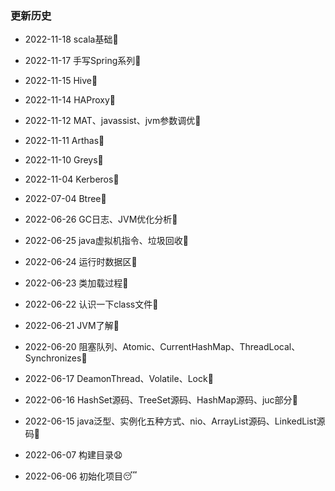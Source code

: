### 更新历史

- 2022-11-18 scala基础:banana:

- 2022-11-17 手写Spring系列:pear:

- 2022-11-15 Hive:pineapple:

- 2022-11-14 HAProxy:sweet_potato:

- 2022-11-12 MAT、javassist、jvm参数调优:eggplant:

- 2022-11-11 Arthas:tomato:

- 2022-11-10 Greys:corn:

- 2022-11-04 Kerberos:rice_scene:

- 2022-07-04 Btree:snake:

- 2022-06-26 GC日志、JVM优化分析:dog:

- 2022-06-25 java虚拟机指令、垃圾回收:rabbit:

- 2022-06-24 运行时数据区:tiger:

- 2022-06-23 类加载过程:pig:

- 2022-06-22 认识一下class文件:boar:

- 2022-06-21 JVM了解:horse:

- 2022-06-20 阻塞队列、Atomic、CurrentHashMap、ThreadLocal、Synchronizes:sheep:

- 2022-06-17 DeamonThread、Volatile、Lock:octopus:

- 2022-06-16 HashSet源码、TreeSet源码、HashMap源码、juc部分:ski:

- 2022-06-15 java泛型、实例化五种方式、nio、ArrayList源码、LinkedList源码:checkered_flag:

- 2022-06-07 构建目录:anguished:

- 2022-06-06 初始化项目:sleeping: